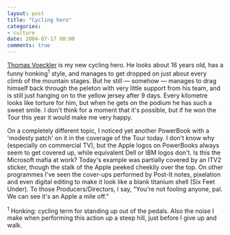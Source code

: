 ```yaml
---
layout: post
title: "Cycling hero"
categories:
- culture
date: 2004-07-17 00:00
comments: true
---
```


<p><a href="http://www.itv.com/page.asp?partid=1700&stageNo=13" title="Tour de France - Stage 13">Thomas Voeckler</a> is my new cycling hero. He looks about 16 years old, has a funny honking<sup>1</sup> style, and manages to get dropped on just about every climb of the mountain stages. But he still &mdash; somehow &mdash; manages to drag himself back through the peleton with very little support from his team, and is still just hanging on to the yellow jersey after 9 days. Every kilometre looks like torture for him, but when he gets on the podium he has such a sweet smile. I don't think for a moment that it's possible, but if he won the Tour this year it would make me very happy.</p><p>On a completely different topic, I noticed yet another PowerBook with a 'modesty patch' on it in the coverage of the Tour today. I don't know why (especially on commercial TV), but the Apple logos on PowerBooks always seem to get covered up, while equivalent Dell or IBM logos don't. Is this the Microsoft mafia at work? Today's example was partially covered by an ITV2 sticker, though the stalk of the Apple peeked cheekily over the top. On other programmes I've seen the cover-ups performed by Post-It notes, pixelation and even digital editing to make it look like a blank titanium shell (Six Feet Under). To those Producers/Directors, I say, "You're not fooling anyone, pal. We can see it's an Apple a mile off."</p><p><sup>1</sup> Honking: cycling term for standing up out of the pedals. Also the noise I make when performing this action up a steep hill, just before I give up and walk.</p>


